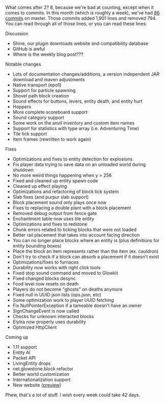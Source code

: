 What comes after 2? 8, because we're bad at counting, except when it comes to commits. In this month (which is roughly a week), we've had [86 commits](https://github.com/GlowstoneMC/Glowstone/compare/14569fae2a5122af730c90985adb3e1c171c02c7...master) on master. Those commits added 1,901 lines and removed 794. You can read through all of those lines, or you can read these lines:

Discussion
* Shine, our plugin downloads website and compatibility database
* GitHub is awful
* Where is the weekly blog post???

Notable changes
* Lots of documentation changes/additions, a version independent JAR download and maven adjustments
* Native transport (epoll)
* Support for particle spawning
* Shovel path block creation
* Sound effects for buttons, levers, entity death, and entity hurt
* Hoppers
* More complete scoreboard support
* Sound category support
* Some work on the anvil inventory and custom item names
* Support for statistics with type array (i.e. Adventuring Time)
* Tile tick support
* Item frames (rewritten to work again)

Fixes
* Optimizations and fixes to entity detection for explosions
* Fix player data trying to save data on an unloaded world during shutdown
* No more weird things happening when y > 256
* Fixed and cleaned up entity spawn code
* Cleaned up effect playing
* Optimizations and refactoring of block tick system
* Slab fixes (and purpur slab support)
* Block placement sound only plays once now
* Fixes to replacing a double plant with a block placement
* Removed debug output from fence gate
* Enchantment table now uses tile entity
* Optimizations and fixes to redstone
* Chunk errors related to ticking blocks that were not loaded
* Better rail placement that takes into account facing direction
* You can no longer place blocks where an entity is (plus definitions for entity bounding boxes)
* Place the block an item represents rather than the item (ex. cauldron)
* Don't try to check if a block can absorb a placement if it doesn't exist
* Optimizations/fixes to furnaces
* Durability now works with right click tools
* Fixed stop sound command and moved to Glowkit
* Fixed changed blocks desync
* Food level now resets on death
* Players do not become "ghosts" on deaths anymore
* Fixed null in UUID json lists (ops.json, etc)
* Some optimization work to player UUID fetching
* Fix NullPointerException if a tameable doesn't have an owner
* SignChangeEvent is now called
* Checks for unknown interacted blocks
* Elytra now properly uses durability
* Optimized HttpClient

Coming up
*  1.11 support
* Entity AI
* Packet API
* LivingEntity drops
* net.glowstone.block refactor
* Better world customization
* Internationalization support
* New website ([preview](https://momothereal.github.io/glowstone-website/index.html))

Phew, that's a lot of stuff. I wish every week could take 42 days.